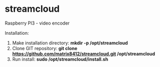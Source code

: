 # streamcloud
Raspberry PI3 - video encoder


Installation:
1. Make installation directory: <b>mkdir -p /opt/streamcloud</b>
1. Clone GIT repository: <b>git clone https://github.com/matrix8412/streamcloud.git /opt/streamcloud</b>
2. Run install: <b>sudo /opt/streamcloud/install.sh</b>
